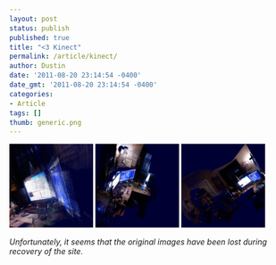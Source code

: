 ```yaml
---
layout: post
status: publish
published: true
title: "<3 Kinect"
permalink: /article/kinect/
author: Dustin
date: '2011-08-20 23:14:54 -0400'
date_gmt: '2011-08-20 23:14:54 -0400'
categories:
- Article
tags: []
thumb: generic.png
---
```


![Kinect Capture 1](/assets/img/blog/kinect/image1.png)
![Kinect Capture 2](/assets/img/blog/kinect/image2.png)
![Kinect Capture 3](/assets/img/blog/kinect/image3.png)

_Unfortunately, it seems that the original images have been lost during recovery
of the site._
